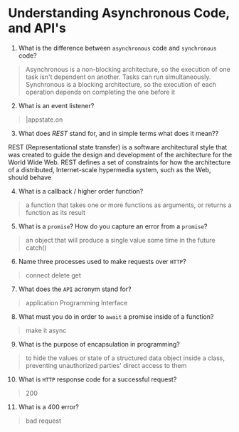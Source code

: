 # Understanding Asynchronous Code, and API's
01. What is the difference between `asynchronous` code and `synchronous` code?

  > Asynchronous is a non-blocking architecture, so the execution of one task isn't dependent on another. Tasks can run simultaneously. Synchronous is a blocking architecture, so the execution of each operation depends on completing the one before it

02. What is an event listener?

  > |appstate.on

03. What does *REST* stand for, and in simple terms what does it mean??

  REST (Representational state transfer) is a software architectural style that was created to guide the design and development of the architecture for the World Wide Web. REST defines a set of constraints for how the architecture of a distributed, Internet-scale hypermedia system, such as the Web, should behave

04. What is a callback / higher order function?

  > a function that takes one or more functions as arguments, or returns a function as its result

05. What is a `promise`? How do you capture an error from a `promise`?

  > an object that will produce a single value some time in the future
  catch()

06. Name three processes used to make requests over `HTTP`?

  > connect delete get

07. What does the `API` acronym stand for?

  > application Programming Interface

08. What must you do in order to `await` a promise inside of a function?

  > make it async

09. What is the purpose of encapsulation in programming?

  > to hide the values or state of a structured data object inside a class, preventing unauthorized parties' direct access to them

10. What is `HTTP` response code for a successful request?

  > 200

11. What is a 400 error?

  > bad request
